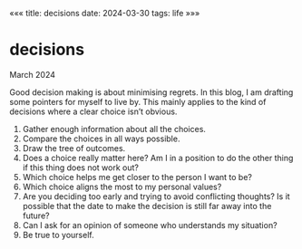 «««
title: decisions
date: 2024-03-30
tags: life
»»»

# decisions

March 2024

Good decision making is about minimising regrets. In this blog, I am drafting some pointers for myself to live by. This mainly applies to the kind of decisions where a clear choice isn’t obvious.

1. Gather enough information about all the choices.
2. Compare the choices in all ways possible.
3. Draw the tree of outcomes.
4. Does a choice really matter here? Am I in a position to do the other thing if this thing does not work out?
5. Which choice helps me get closer to the person I want to be?
6. Which choice aligns the most to my personal values?
7. Are you deciding too early and trying to avoid conflicting thoughts? Is it possible that the date to make the decision is still far away into the future?
8. Can I ask for an opinion of someone who understands my situation?
9. Be true to yourself.

